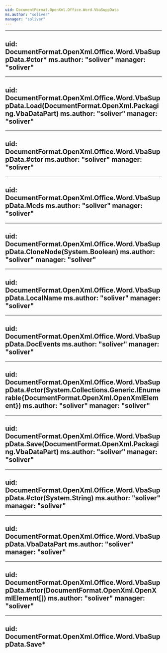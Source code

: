```yaml
---
uid: DocumentFormat.OpenXml.Office.Word.VbaSuppData
ms.author: "soliver"
manager: "soliver"
---
```


---
uid: DocumentFormat.OpenXml.Office.Word.VbaSuppData.#ctor*
ms.author: "soliver"
manager: "soliver"
---

---
uid: DocumentFormat.OpenXml.Office.Word.VbaSuppData.Load(DocumentFormat.OpenXml.Packaging.VbaDataPart)
ms.author: "soliver"
manager: "soliver"
---

---
uid: DocumentFormat.OpenXml.Office.Word.VbaSuppData.#ctor
ms.author: "soliver"
manager: "soliver"
---

---
uid: DocumentFormat.OpenXml.Office.Word.VbaSuppData.Mcds
ms.author: "soliver"
manager: "soliver"
---

---
uid: DocumentFormat.OpenXml.Office.Word.VbaSuppData.CloneNode(System.Boolean)
ms.author: "soliver"
manager: "soliver"
---

---
uid: DocumentFormat.OpenXml.Office.Word.VbaSuppData.LocalName
ms.author: "soliver"
manager: "soliver"
---

---
uid: DocumentFormat.OpenXml.Office.Word.VbaSuppData.DocEvents
ms.author: "soliver"
manager: "soliver"
---

---
uid: DocumentFormat.OpenXml.Office.Word.VbaSuppData.#ctor(System.Collections.Generic.IEnumerable{DocumentFormat.OpenXml.OpenXmlElement})
ms.author: "soliver"
manager: "soliver"
---

---
uid: DocumentFormat.OpenXml.Office.Word.VbaSuppData.Save(DocumentFormat.OpenXml.Packaging.VbaDataPart)
ms.author: "soliver"
manager: "soliver"
---

---
uid: DocumentFormat.OpenXml.Office.Word.VbaSuppData.#ctor(System.String)
ms.author: "soliver"
manager: "soliver"
---

---
uid: DocumentFormat.OpenXml.Office.Word.VbaSuppData.VbaDataPart
ms.author: "soliver"
manager: "soliver"
---

---
uid: DocumentFormat.OpenXml.Office.Word.VbaSuppData.#ctor(DocumentFormat.OpenXml.OpenXmlElement[])
ms.author: "soliver"
manager: "soliver"
---

---
uid: DocumentFormat.OpenXml.Office.Word.VbaSuppData.Save*
---
